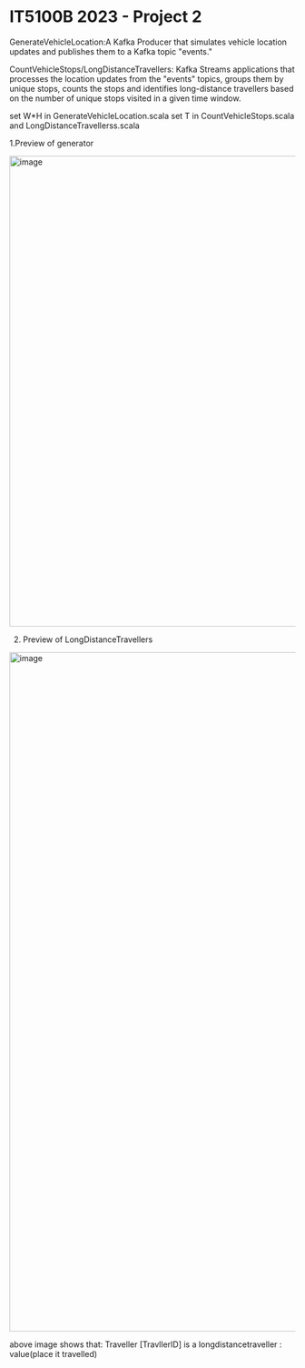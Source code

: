 # IT5100B 2023 - Project 2


GenerateVehicleLocation:A Kafka Producer that simulates vehicle location updates and publishes them to a Kafka topic
"events."

CountVehicleStops/LongDistanceTravellers: Kafka Streams applications that processes the location updates from the "events" topics, groups them by unique stops, counts the stops and identifies long-distance travellers based on the number of unique stops visited in a given time window.

set W*H in GenerateVehicleLocation.scala
set T in CountVehicleStops.scala and LongDistanceTravellerss.scala

1.Preview of generator

<img width="828" alt="image" src="https://user-images.githubusercontent.com/122529996/233833206-25ee61e1-205d-467e-b5f9-9bbde6cab01e.png">

2. Preview of LongDistanceTravellers
<img width="1195" alt="image" src="https://github.com/Kelly-Zii/Apache-Hadoop/assets/122529996/f62ff907-1e00-40b0-a02f-b10b893f31af">

above image shows that:
Traveller [TravllerID] is a longdistancetraveller : value(place it travelled)
